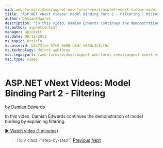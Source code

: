 ```yaml
---
uid: web-forms/videos/aspnet-web-forms-vnext/aspnet-vnext-videos-model-binding-part-2-filtering
title: "ASP.NET vNext Videos: Model Binding Part 2 - Filtering | Microsoft Docs"
author: DamianEdwards
description: "In this video, Damian Edwards continues the demonstration of model binding by explaining filtering."
ms.author: aspnetcontent
manager: wpickett
ms.date: 08/12/2011
ms.topic: article
ms.assetid: b1d73fae-57c9-4b06-b5df-d68dc3b3cf5e
ms.technology: dotnet-webforms
msc.legacyurl: /web-forms/videos/aspnet-web-forms-vnext/aspnet-vnext-videos-model-binding-part-2-filtering
msc.type: video
---
```

ASP.NET vNext Videos: Model Binding Part 2 - Filtering
====================
by [Damian Edwards](https://github.com/DamianEdwards)

In this video, Damian Edwards continues the demonstration of model binding by explaining filtering.

[&#9654; Watch video (1 minutes)](https://channel9.msdn.com/Blogs/ASP-NET-Site-Videos/aspnet-vnext-videos-model-binding-part-2-filtering)

> [!div class="step-by-step"]
> [Previous](aspnet-vnext-videos-model-binding-part-1-selecting-data.md)
> [Next](aspnet-vnext-videos-model-binding-part-3-updating.md)
